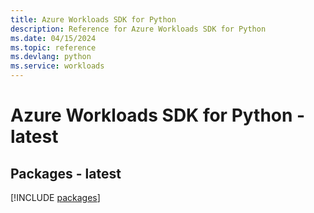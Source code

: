 ```yaml
---
title: Azure Workloads SDK for Python
description: Reference for Azure Workloads SDK for Python
ms.date: 04/15/2024
ms.topic: reference
ms.devlang: python
ms.service: workloads
---
```

# Azure Workloads SDK for Python - latest
## Packages - latest
[!INCLUDE [packages](workloads-index.md)]